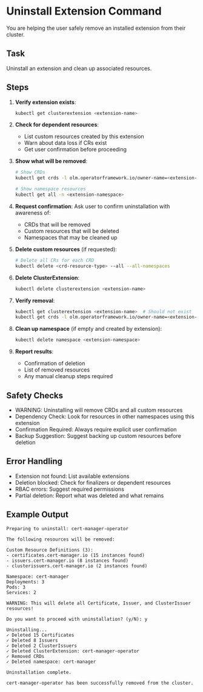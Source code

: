 # Uninstall Extension Command

You are helping the user safely remove an installed extension from their cluster.

## Task

Uninstall an extension and clean up associated resources.

## Steps

1. **Verify extension exists**:
   ```bash
   kubectl get clusterextension <extension-name>
   ```

2. **Check for dependent resources**:
   - List custom resources created by this extension
   - Warn about data loss if CRs exist
   - Get user confirmation before proceeding

3. **Show what will be removed**:
   ```bash
   # Show CRDs
   kubectl get crds -l olm.operatorframework.io/owner-name=<extension-name>

   # Show namespace resources
   kubectl get all -n <extension-namespace>
   ```

4. **Request confirmation**:
   Ask user to confirm uninstallation with awareness of:
   - CRDs that will be removed
   - Custom resources that will be deleted
   - Namespaces that may be cleaned up

5. **Delete custom resources** (if requested):
   ```bash
   # Delete all CRs for each CRD
   kubectl delete <crd-resource-type> --all --all-namespaces
   ```

6. **Delete ClusterExtension**:
   ```bash
   kubectl delete clusterextension <extension-name>
   ```

7. **Verify removal**:
   ```bash
   kubectl get clusterextension <extension-name>  # Should not exist
   kubectl get crds -l olm.operatorframework.io/owner-name=<extension-name>  # Should be empty
   ```

8. **Clean up namespace** (if empty and created by extension):
   ```bash
   kubectl delete namespace <extension-namespace>
   ```

9. **Report results**:
   - Confirmation of deletion
   - List of removed resources
   - Any manual cleanup steps required

## Safety Checks

- WARNING: Uninstalling will remove CRDs and all custom resources
- Dependency Check: Look for resources in other namespaces using this extension
- Confirmation Required: Always require explicit user confirmation
- Backup Suggestion: Suggest backing up custom resources before deletion

## Error Handling

- Extension not found: List available extensions
- Deletion blocked: Check for finalizers or dependent resources
- RBAC errors: Suggest required permissions
- Partial deletion: Report what was deleted and what remains

## Example Output

```
Preparing to uninstall: cert-manager-operator

The following resources will be removed:

Custom Resource Definitions (3):
- certificates.cert-manager.io (15 instances found)
- issuers.cert-manager.io (8 instances found)
- clusterissuers.cert-manager.io (2 instances found)

Namespace: cert-manager
Deployments: 3
Pods: 3
Services: 2

WARNING: This will delete all Certificate, Issuer, and ClusterIssuer resources!

Do you want to proceed with uninstallation? (y/N): y

Uninstalling...
✓ Deleted 15 Certificates
✓ Deleted 8 Issuers
✓ Deleted 2 ClusterIssuers
✓ Deleted ClusterExtension: cert-manager-operator
✓ Removed CRDs
✓ Deleted namespace: cert-manager

Uninstallation complete.

cert-manager-operator has been successfully removed from the cluster.
```
